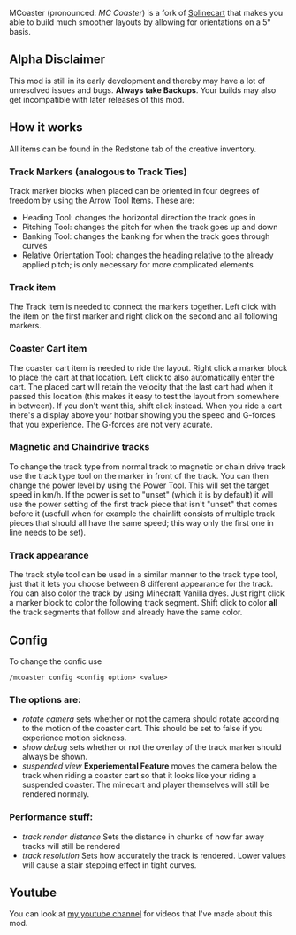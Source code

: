 MCoaster (pronounced: _MC Coaster_) is a fork of [Splinecart](https://modrinth.com/mod/splinecart) that makes you able to build much smoother layouts by allowing for orientations on a 5° basis.

## Alpha Disclaimer
This mod is still in its early development and thereby may have a lot of unresolved issues and bugs. **Always take Backups**. Your builds may also get incompatible with later releases of this mod.

## How it works
All items can be found in the Redstone tab of the creative inventory.

### Track Markers (analogous to Track Ties)
Track marker blocks when placed can be oriented in four degrees of freedom by using the Arrow Tool Items. These are:
- Heading Tool: changes the horizontal direction the track goes in
- Pitching Tool: changes the pitch for when the track goes up and down
- Banking Tool: changes the banking for when the track goes through curves
- Relative Orientation Tool: changes the heading relative to the already applied pitch; is only necessary for more complicated elements

### Track item
The Track item is needed to connect the markers together. Left click with the item on the first marker and right click on the second and all following markers.

### Coaster Cart item
The coaster cart item is needed to ride the layout. Right click a marker block to place the cart at that location. Left click to also automatically enter the cart. The placed cart will retain the velocity that the last cart had when it passed this location (this makes it easy to test the layout from somewhere in between). If you don't want this, shift click instead. When you ride a cart there's a display above your hotbar showing you the speed and G-forces that you experience. The G-forces are not very acurate.

### Magnetic and Chaindrive tracks
To change the track type from normal track to magnetic or chain drive track use the track type tool on the marker in front of the track. You can then change the power level by using the Power Tool. This will set the target speed in km/h. If the power is set to "unset" (which it is by default) it will use the power setting of the first track piece that isn't "unset" that comes before it (usefull when for example the chainlift consists of multiple track pieces that should all have the same speed; this way only the first one in line needs to be set).

### Track appearance
The track style tool can be used in a similar manner to the track type tool, just that it lets you choose between 8 different appearance for the track. You can also color the track by using Minecraft Vanilla dyes. Just right click a marker block to color the following track segment. Shift click to color **all** the track segments that follow and already have the same color.

## Config
To change the confic use
```
/mcoaster config <config option> <value>
```
### The options are:
- _rotate camera_ sets whether or not the camera should rotate according to the motion of the coaster cart. This should be set to false if you experience motion sickness.
- _show debug_ sets whether or not the overlay of the track marker should always be shown.
- _suspended view_ **Experiemental Feature** moves the camera below the track when riding a coaster cart so that it looks like your riding a suspended coaster. The minecart and player themselves will still be rendered normaly.
### Performance stuff:
- _track render distance_ Sets the distance in chunks of how far away tracks will still be rendered
- _track resolution_ Sets how accurately the track is rendered. Lower values will cause a stair stepping effect in tight curves.

## Youtube
You can look at [my youtube channel](https://www.youtube.com/channel/UC1r6bZ07RN6EREQoKkbpkMg) for videos that I've made about this mod.
